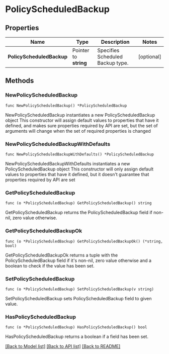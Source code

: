 # PolicyScheduledBackup

## Properties

Name | Type | Description | Notes
------------ | ------------- | ------------- | -------------
**PolicyScheduledBackup** | Pointer to **string** | Specifies Scheduled Backup type. | [optional] 

## Methods

### NewPolicyScheduledBackup

`func NewPolicyScheduledBackup() *PolicyScheduledBackup`

NewPolicyScheduledBackup instantiates a new PolicyScheduledBackup object
This constructor will assign default values to properties that have it defined,
and makes sure properties required by API are set, but the set of arguments
will change when the set of required properties is changed

### NewPolicyScheduledBackupWithDefaults

`func NewPolicyScheduledBackupWithDefaults() *PolicyScheduledBackup`

NewPolicyScheduledBackupWithDefaults instantiates a new PolicyScheduledBackup object
This constructor will only assign default values to properties that have it defined,
but it doesn't guarantee that properties required by API are set

### GetPolicyScheduledBackup

`func (o *PolicyScheduledBackup) GetPolicyScheduledBackup() string`

GetPolicyScheduledBackup returns the PolicyScheduledBackup field if non-nil, zero value otherwise.

### GetPolicyScheduledBackupOk

`func (o *PolicyScheduledBackup) GetPolicyScheduledBackupOk() (*string, bool)`

GetPolicyScheduledBackupOk returns a tuple with the PolicyScheduledBackup field if it's non-nil, zero value otherwise
and a boolean to check if the value has been set.

### SetPolicyScheduledBackup

`func (o *PolicyScheduledBackup) SetPolicyScheduledBackup(v string)`

SetPolicyScheduledBackup sets PolicyScheduledBackup field to given value.

### HasPolicyScheduledBackup

`func (o *PolicyScheduledBackup) HasPolicyScheduledBackup() bool`

HasPolicyScheduledBackup returns a boolean if a field has been set.


[[Back to Model list]](../README.md#documentation-for-models) [[Back to API list]](../README.md#documentation-for-api-endpoints) [[Back to README]](../README.md)


